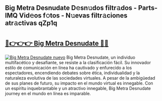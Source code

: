 ## Big Metra Desnudate D𝚎sn𝚞dos filtr𝚊dos - Parts-lMQ Vid𝚎os f𝚘tos - N𝚞evas filtr𝚊ciones atr𝚊ctivas qZp1q

# <h2><a href="http://mbboqgh.tromn.icu/?c=Big+Metra+Desnudate">🔗👉👉👉 Big Metra Desnudate 🔗🔗</a></h2>

[![Big Metra Desnudate nuevo](https://i.imgur.com/pEAQMta.gif)](http://mbboqgh.tromn.icu/?c=Big+Metra+Desnudate)
Big Metra Desnudate, un individuo multifacético y desafiante, se resiste a la clasificación fácil. Su innovador estilo de comunicación en línea ha cautivado y enfurecido a los espectadores, encendiendo debates sobre ética, individualidad y la naturaleza evolutiva de las sociedades virtuales. A pesar de la ambigüedad de sus planes de futuro, su impacto en el mundo virtual es innegable. Con un espíritu inquebrantable y un atractivo innegable, Big Metra Desnudate journey en el mundo en línea es imparable.
